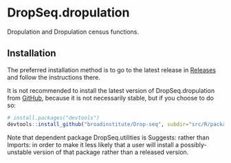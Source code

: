 
# DropSeq.dropulation

<!-- badges: start -->
<!-- badges: end -->

Dropulation and Dropulation census functions.

## Installation

The preferred installation method is to go to the latest release in 
[Releases](https://github.com/broadinstitute/Drop-seq/releases) and follow the
 instructions there.

It is not recommended to install the latest version of DropSeq.dropulation from 
[GitHub](https://github.com/), because it is not necessarily stable, but if you choose to do so:

``` r
# install.packages("devtools")
devtools::install_github("broadinstitute/Drop-seq", subdir="src/R/packages/DropSeq.dropulation")
```

Note that dependent package DropSeq.utilities is Suggests: rather than Imports: in order
to make it less likely that a user will install a possibly-unstable version of that package
rather than a released version.